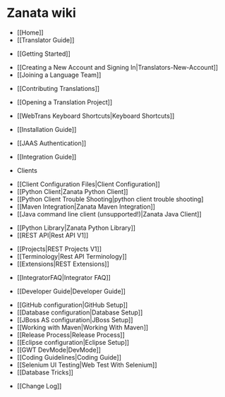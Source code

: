 # Zanata wiki

- [[Home]]
- [[Translator Guide]]
 * [[Getting Started]]
  - [[Creating a New Account and Signing In|Translators-New-Account]]
  - [[Joining a Language Team]]
 * [[Contributing Translations]]
  - [[Opening a Translation Project]]
 * [[WebTrans Keyboard Shortcuts|Keyboard Shortcuts]]
- [[Installation Guide]]
 * [[JAAS Authentication]]
- [[Integration Guide]]
 * Clients
  - [[Client Configuration Files|Client Configuration]]
  - [[Python Client|Zanata Python Client]]
  - [[Python Client Trouble Shooting|python client trouble shooting]
  - [[Maven Integration|Zanata Maven Integration]]
  - [[Java command line client (unsupported!)|Zanata Java Client]]
 * [[Python Library|Zanata Python Library]]
 * [[REST API|Rest API V1]]
  - [[Projects|REST Projects V1]]
  - [[Terminology|Rest API Terminology]]
  - [[Extensions|REST Extensions]]
 * [[IntegratorFAQ|Integrator FAQ]]
- [[Developer Guide|Developer Guide]]
 * [[GitHub configuration|GitHub Setup]]
 * [[Database configuration|Database Setup]]
 * [[JBoss AS configuration|JBoss Setup]]
 * [[Working with Maven|Working With Maven]]
 * [[Release Process|Release Process]]
 * [[Eclipse configuration|Eclipse Setup]]
 * [[GWT DevMode|DevMode]]
 * [[Coding Guidelines|Coding Guide]]
 * [[Selenium UI Testing|Web Test With Selenium]]
 * [[Database Tricks]]
- [[Change Log]]